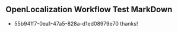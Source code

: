 ## OpenLocalization Workflow Test MarkDown
* 55b94ff7-0ea1-47a5-828a-d1ed08979e70 
thanks!<!--HONumber=Mar16_HO3-->
